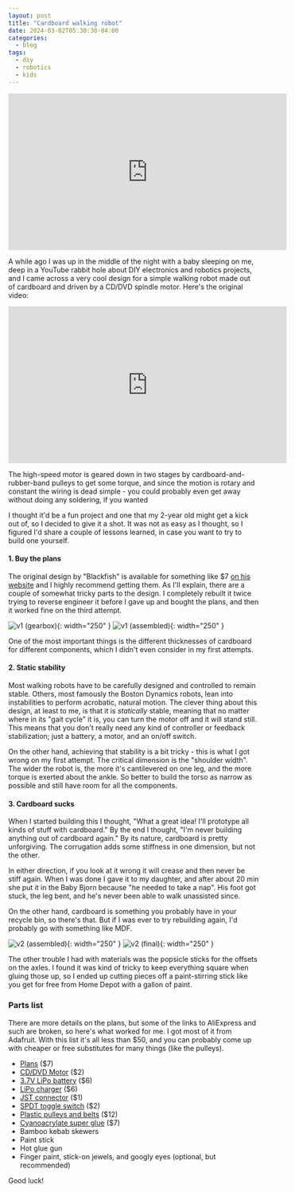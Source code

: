```yaml
---
layout: post
title: "Cardboard walking robot"
date: 2024-03-02T05:30:30-04:00
categories:
  - blog
tags:
  - diy
  - robotics
  - kids
---
```


<iframe width="560" height="315" src="https://www.youtube.com/embed/TAdfJJIZrZw?si=9ME9YV8YY5OQhymJ" title="YouTube video player" frameborder="0" allow="accelerometer; autoplay; clipboard-write; encrypted-media; gyroscope; picture-in-picture; web-share" allowfullscreen></iframe>

A while ago I was up in the middle of the night with a baby sleeping on me, deep in a YouTube rabbit hole about DIY electronics and robotics projects, and I came across a very cool design for a simple walking robot made out of cardboard and driven by a CD/DVD spindle motor.  Here's the original video:

<iframe width="560" height="315" src="https://www.youtube.com/embed/Z7N0xCDVzIA?si=AIgw5YS9RADNyroP" title="YouTube video player" frameborder="0" allow="accelerometer; autoplay; clipboard-write; encrypted-media; gyroscope; picture-in-picture; web-share" allowfullscreen></iframe>

The high-speed motor is geared down in two stages by cardboard-and-rubber-band pulleys to get some torque, and since the motion is rotary and constant the wiring is dead simple - you could probably even get away without doing any soldering, if you wanted

I thought it'd be a fun project and one that my 2-year old might get a kick out of, so I decided to give it a shot.
It was not as easy as I thought, so I figured I'd share a couple of lessons learned, in case you want to try to build one yourself.

#### 1. Buy the plans

The original design by "Blackfish" is available for something like $7 [on his website](https://bit.ly/3K87zSm) and I highly recommend getting them.
As I'll explain, there are a couple of somewhat tricky parts to the design.
I completely rebuilt it twice trying to reverse engineer it before I gave up and bought the plans, and then it worked fine on the third attempt.

![v1 (gearbox)](/assets/images/cardboard-robot/v1_gearbox.jpg){: width="250" }
![v1 (assembled)](/assets/images/cardboard-robot/v1_assembled.jpg){: width="250" }

One of the most important things is the different thicknesses of cardboard for different components, which I didn't even consider in my first attempts.

#### 2. Static stability

Most walking robots have to be carefully designed and controlled to remain stable.
Others, most famously the Boston Dynamics robots, lean into instabilities to perform acrobatic, natural motion.
The clever thing about this design, at least to me, is that it is _statically_ stable, meaning that no matter where in its "gait cycle" it is, you can turn the motor off and it will stand still.
This means that you don't really need any kind of controller or feedback stabilization; just a battery, a motor, and an on/off switch.

On the other hand, achieving that stability is a bit tricky - this is what I got wrong on my first attempt.
The critical dimension is the "shoulder width".
The wider the robot is, the more it's cantilevered on one leg, and the more torque is exerted about the ankle.
So better to build the torso as narrow as possible and still have room for all the components.

#### 3. Cardboard sucks

When I started building this I thought, "What a great idea! I'll prototype all kinds of stuff with cardboard."
By the end I thought, "I'm never building anything out of cardboard again."
By its nature, cardboard is pretty unforgiving.
The corrugation adds some stiffness in one dimension, but not the other.

In either direction, if you look at it wrong it will crease and then never be stiff again.
When I was done I gave it to my daughter, and after about 20 min she put it in the Baby Bjorn because "he needed to take a nap".
His foot got stuck, the leg bent, and he's never been able to walk unassisted since.

On the other hand, cardboard is something you probably have in your recycle bin, so there's that.
But if I was ever to try rebuilding again, I'd probably go with something like MDF.

![v2 (assembled)](/assets/images/cardboard-robot/v2_assembled.jpg){: width="250" }
![v2 (final)](/assets/images/cardboard-robot/v2_final.jpg){: width="250" }

The other trouble I had with materials was the popsicle sticks for the offsets on the axles.
I found it was kind of tricky to keep everything square when gluing those up, so I ended up cutting pieces off a paint-stirring stick like you get for free from Home Depot with a gallon of paint.

### Parts list

There are more details on the plans, but some of the links to AliExpress and such are broken, so here's what worked for me.
I got most of it from Adafruit. 
With this list it's all less than $50, and you can probably come up with cheaper or free substitutes for many things (like the pulleys).

- [Plans](https://blackfishspace.com/product/walking-robot-templates-pdf/) ($7)
- [CD/DVD Motor](https://www.adafruit.com/product/3882) ($2)
- [3.7V LiPo battery](https://www.adafruit.com/product/1570) ($6)
- [LiPo charger](https://www.adafruit.com/product/1304)  ($6)
- [JST connector](https://www.adafruit.com/product/261) ($1)
- [SPDT toggle switch](https://www.adafruit.com/product/3221) ($2)
- [Plastic pulleys and belts](https://www.amazon.com/dp/B083TGN78Y) ($12)
- [Cyanoacrylate super glue](https://www.amazon.com/dp/B004Y960MU) ($7)
- Bamboo kebab skewers
- Paint stick
- Hot glue gun
- Finger paint, stick-on jewels, and googly eyes (optional, but recommended)

Good luck!
